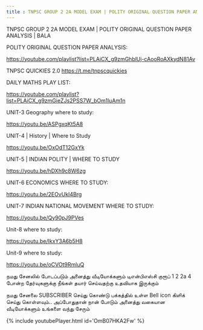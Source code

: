 ```yaml
---
title : TNPSC GROUP 2 2A MODEL EXAM | POLITY ORIGINAL QUESTION PAPER ANALYSIS | BALA
---
```


TNPSC GROUP 2 2A MODEL EXAM | POLITY ORIGINAL QUESTION PAPER ANALYSIS | BALA

POLITY ORIGINAL QUESTION PAPER ANALYSIS:

https://youtube.com/playlist?list=PLAiCX_g9zmGhblUj-cAooRoAXkydN81Av


TNPSC QUICKIES 2.0
https://t.me/tnpscquickies

DAILY MATHS PLAY LIST:

https://youtube.com/playlist?list=PLAiCX_g9zmGieZJs2PSS7W_bOm1luAm1n

UNIT-3 Geography where to study:

https://youtu.be/ASPgxqKt5A8

UNIT-4 | History | Where to Study

https://youtu.be/OxOdT12GxYk

UNIT-5 | INDIAN POLITY | WHERE TO STUDY

https://youtu.be/hDXh9c8W6zg

UNIT-6 ECONOMICS  WHERE TO STUDY:

https://youtu.be/2EOvUkI4Brg

UNIT-7 INDIAN NATIONAL MOVEMENT WHERE TO STUDY:

https://youtu.be/Qy90pJ9PVes

Unit-8 where to study:

https://youtu.be/IkxY3A6b5H8

Unit-9 where to study:

https://youtu.be/oCVOt9RmluQ

நமது சேனலில் போடப்படும் அனைத்து வீடியோக்களும் டிஎன்பிஎஸ்சி குரூப் 1 2 2a 4 போன்ற தேர்வுகளுக்கு நீங்கள் தயார் செய்வதற்கு உதவியாக இருக்கும்

நமது சேனலை SUBSCRIBER செய்து கொண்டு பக்கத்தில் உள்ள Bell icon கிளிக் செய்து கொள்ளவும்.. அப்போதுதான் நான் போடும் அனைத்து வகையான வீடியோக்களும் உங்களை வந்து சேரும்



{% include youtubePlayer.html id='OmB07HKA2Fw' %}
